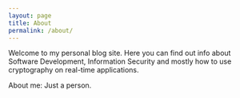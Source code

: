 ```yaml
---
layout: page
title: About
permalink: /about/
---
```


Welcome to my personal blog site. Here you can find out info about Software Development, 
Information Security and mostly how to use cryptography on real-time applications. 

About me: Just a person.
